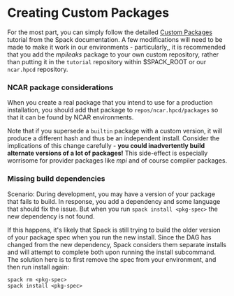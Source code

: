 # Creating Custom Packages
For the most part, you can simply follow the detailed [Custom Packages](https://spack-tutorial.readthedocs.io/en/latest/tutorial_packaging.html) tutorial from the Spack documentation. A few modifications will need to be made to make it work in our environments - particularly,, it is recommended that you add the *mpileaks* package to your own custom repository, rather than putting it in the `tutorial` repository within $SPACK_ROOT or our `ncar.hpcd` repository.

### NCAR package considerations
When you create a real package that you intend to use for a production installation, you should add that package to `repos/ncar.hpcd/packages` so that it can be found by NCAR environments.

Note that if you supersede a `builtin` package with a custom version, it will produce a different hash and thus be an independent install. Consider the implications of this change carefully - **you could inadvertently build alternate versions of a lot of packages!** This side-effect is especially worrisome for provider packages like *mpi* and of course compiler packages.

### Missing build dependencies
Scenario: During development, you may have a version of your package that fails to build. In response, you add a dependency and some language that should fix the issue. But when you run `spack install <pkg-spec>` the new dependency is not found.

If this happens, it's likely that Spack is still trying to build the older version of your package spec when you run the new install. Since the DAG has changed from the new dependency, Spack considers them separate installs and will attempt to complete both upon running the install subcommand. The solution here is to first remove the spec from your environment, and then run install again:
```
spack rm <pkg-spec>
spack install <pkg-spec>
```
